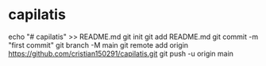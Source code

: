 # capilatis
echo "# capilatis" >> README.md
git init
git add README.md
git commit -m "first commit"
git branch -M main
git remote add origin https://github.com/cristian150291/capilatis.git
git push -u origin main
                
